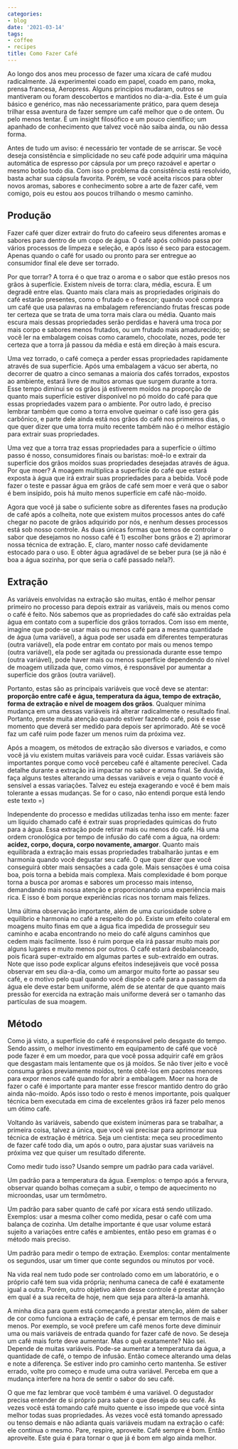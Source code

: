 ```yaml
---
categories:
- blog
date: '2021-03-14'
tags:
- coffee
- recipes
title: Como Fazer Café
---
```


Ao longo dos anos meu processo de fazer uma xícara de café mudou radicalmente. Já experimentei coado em papel, coado em pano, moka, prensa francesa, Aeropress. Alguns princípios mudaram, outros se mantiveram ou foram descobertos e mantidos no dia-a-dia. Este é um guia básico e genérico, mas não necessariamente prático, para quem deseja trilhar essa aventura de fazer sempre um café melhor que o de ontem. Ou pelo menos tentar. É um insight filosófico e um pouco científico; um apanhado de conhecimento que talvez você não saiba ainda, ou não dessa forma.

Antes de tudo um aviso: é necessário ter vontade de se arriscar. Se você deseja consistência e simplicidade no seu café pode adquirir uma máquina automática de espresso por cápsula por um preço razoável e apertar o mesmo botão todo dia. Com isso o problema da consistência está resolvido, basta achar sua cápsula favorita. Porém, se você aceita riscos para obter novos aromas, sabores e conhecimento sobre a arte de fazer café, vem comigo, pois eu estou aos poucos trilhando o mesmo caminho.

## Produção

Fazer café quer dizer extrair do fruto do cafeeiro seus diferentes aromas e sabores para dentro de um copo de água. O café após colhido passa por vários processos de limpeza e seleção, e após isso é seco para estocagem. Apenas quando o café for usado ou pronto para ser entregue ao consumidor final ele deve ser torrado.

Por que torrar? A torra é o que traz o aroma e o sabor que estão presos nos grãos à superfície. Existem níveis de torra: clara, média, escura. E um degradê entre elas. Quanto mais clara mais as propriedades originais do café estarão presentes, como o frutado e o frescor; quando você compra um café que usa palavras na embalagem referenciando frutas frescas pode ter certeza que se trata de uma torra mais clara ou média. Quanto mais escura mais dessas propriedades serão perdidas e haverá uma troca por mais corpo e sabores menos frutados, ou um frutado mais amadurecido; se você ler na embalagem coisas como caramelo, chocolate, nozes, pode ter certeza que a torra já passou da média e está em direção à mais escura.

Uma vez torrado, o café começa a perder essas propriedades rapidamente através de sua superfície. Após uma embalagem a vácuo ser aberta, no decorrer de quatro a cinco semanas a maioria dos cafés torrados, expostos ao ambiente, estará livre de muitos aromas que surgem durante a torra. Esse tempo diminui se os grãos já estiverem moídos na proporção de quanto mais superfície estiver disponível no pó moído do café para que essas propriedades vazem para o ambiente. Por outro lado, é preciso lembrar também que como a torra envolve queimar o café isso gera gás carbônico, e parte dele ainda está nos grãos do café nos primeiros dias, o que quer dizer que uma torra muito recente também não é o melhor estágio para extrair suas propriedades.

Uma vez que a torra traz essas propriedades para a superfície o último passo é nosso, consumidores finais ou baristas: moê-lo e extrair da superfície dos grãos moídos suas propriedades desejadas através de água. Por que moer? A moagem multiplica a superfície do café que estará exposta à água que irá extrair suas propriedades para a bebida. Você pode fazer o teste e passar água em grãos de café sem moer e verá que o sabor é bem insípido, pois há muito menos superfície em café não-moído.

Agora que você já sabe o suficiente sobre as diferentes fases na produção de café após a colheita, note que existem muitos processos antes do café chegar no pacote de grãos adquirido por nós, e nenhum desses processos está sob nosso controle. As duas únicas formas que temos de controlar o sabor que desejamos no nosso café é 1) escolher bons grãos e 2) aprimorar nossa técnica de extração. E, claro, manter nosso café devidamente estocado para o uso. E obter água agradável de se beber pura (se já não é boa a água sozinha, por que seria o café passado nela?).

## Extração

As variáveis envolvidas na extração são muitas, então é melhor pensar primeiro no processo para depois extrair as variáveis, mais ou menos como o café é feito. Nós sabemos que as propriedades do café são extraídas pela água em contato com a superfície dos grãos torrados. Com isso em mente, imagine que pode-se usar mais ou menos café para a mesma quantidade de água (uma variável), a água pode ser usada em diferentes temperaturas (outra variável), ela pode entrar em contato por mais ou menos tempo (outra variável), ela pode ser agitada ou pressionada durante esse tempo (outra variável), pode haver mais ou menos superfície dependendo do nível de moagem utilizada que, como vimos, é responsável por aumentar a superfície dos grãos (outra variável).

Portanto, estas são as principais variáveis que você deve se atentar: **proporção entre café e água, temperatura da água, tempo de extração, forma de extração e nível de moagem dos grãos**. Qualquer mínima mudança em uma dessas variáveis irá alterar radicalmente o resultado final. Portanto, preste muita atenção quando estiver fazendo café, pois é esse momento que deverá ser medido para depois ser aprimorado. Até se você faz um café ruim pode fazer um menos ruim da próxima vez.

Após a moagem, os métodos de extração são diversos e variados, e como você já viu existem muitas variáveis para você cuidar. Essas variáveis são importantes porque como você percebeu café é altamente perecível. Cada detalhe durante a extração irá impactar no sabor e aroma final. Se duvida, faça alguns testes alterando uma dessas variáveis e veja o quanto você é sensível a essas variações. Talvez eu esteja exagerando e você é bem mais tolerante a essas mudanças. Se for o caso, não entendi porque está lendo este texto =)

Independente do processo e medidas utilizadas tenha isso em mente: fazer um líquido chamado café é extrair suas propriedades químicas do fruto para a água. Essa extração pode retirar mais ou menos do café. Há uma ordem cronológica por tempo de infusão do café com a água, na ordem: **acidez, corpo, doçura, corpo novamente, amargor**. Quanto mais equilibrada a extração mais essas propriedades trabalharão juntas e em harmonia quando você degustar seu café. O que quer dizer que você conseguirá obter mais sensações a cada gole. Mais sensações é uma coisa boa, pois torna a bebida mais complexa. Mais complexidade é bom porque torna a busca por aromas e sabores um processo mais intenso, demandando mais nossa atenção e proporcionando uma experiência mais rica. E isso é bom porque experiências ricas nos tornam mais felizes.

Uma última observação importante, além de uma curiosidade sobre o equilíbrio e harmonia no café a respeito do pó. Existe um efeito colateral em moagens muito finas em que a água fica impedida de prosseguir seu caminho e acaba encontrando no meio do café alguns caminhos que cedem mais facilmente. Isso é ruim porque ela irá passar muito mais por alguns lugares e muito menos por outros. O café estará desbalanceado, pois ficará super-extraído em algumas partes e sub-extraído em outras. Note que isso pode explicar alguns efeitos indesejáveis que você possa observar em seu dia-a-dia, como um amargor muito forte ao passar seu café, e o motivo pelo qual quando você dispõe o café para a passagem da água ele deve estar bem uniforme, além de se atentar de que quanto mais pressão for exercida na extração mais uniforme deverá ser o tamanho das partículas de sua moagem.

## Método

Como já visto, a superfície do café é responsável pelo desgaste do tempo. Sendo assim, o melhor investimento em equipamento de café que você pode fazer é em um moedor, para que você possa adquirir café em grãos que desgastam mais lentamente que os já moídos. Se não tiver jeito e você consuma grãos previamente moídos, tente obtê-los em pacotes menores para expor menos café quando for abrir a embalagem. Moer na hora de fazer o café é importante para manter esse frescor mantido dentro do grão ainda não-moído. Após isso todo o resto é menos importante, pois qualquer técnica bem executada em cima de excelentes grãos irá fazer pelo menos um ótimo café.

Voltando às variáveis, sabendo que existem inúmeras para se trabalhar, a primeira coisa, talvez a única, que você vai precisar para aprimorar sua técnica de extração é métrica. Seja um cientista: meça seu procedimento de fazer café todo dia, um após o outro, para ajustar suas variáveis na próxima vez que quiser um resultado diferente.

Como medir tudo isso? Usando sempre um padrão para cada variável.

Um padrão para a temperatura da água. Exemplos: o tempo após a fervura, observar quando bolhas começam a subir, o tempo de aquecimento no microondas, usar um termômetro.

Um padrão para saber quanto de café por xícara está sendo utilizado. Exemplos: usar a mesma colher como medida, pesar o café com uma balança de cozinha. Um detalhe importante é que usar volume estará sujeito a variações entre cafés e ambientes, então peso em gramas é o método mais preciso.

Um padrão para medir o tempo de extração. Exemplos: contar mentalmente os segundos, usar um timer que conte segundos ou minutos por você.

Na vida real nem tudo pode ser controlado como em um laboratório, e o próprio café tem sua vida própria; nenhuma caneca de café é exatamente igual a outra. Porém, outro objetivo além desse controle é prestar atenção em qual é a sua receita de hoje, nem que seja para alterá-la amanhã.

A minha dica para quem está começando a prestar atenção, além de saber de cor como funciona a extração de café, é pensar em termos de mais e menos. Por exemplo, se você prefere um café menos forte deve diminuir uma ou mais variáveis de entrada quando for fazer café de novo. Se deseja um café mais forte deve aumentar. Mas o quê exatamente? Não sei. Depende de muitas variáveis. Pode-se aumentar a temperatura da água, a quantidade de café, o tempo de infusão. Então comece alterando uma delas e note a diferença. Se estiver indo pro caminho certo mantenha. Se estiver errado, volte pro começo e mude uma outra variável. Perceba em que a mudança interfere na hora de sentir o sabor do seu café.

O que me faz lembrar que você também é uma variável. O degustador precisa entender de si próprio para saber o que deseja do seu café. Às vezes você está tomando café muito quente e isso impede que você sinta melhor todas suas propriedades. Às vezes você está tomando apressado ou tenso demais e não adianta quais variáveis mudam na extração o café: ele continua o mesmo. Pare, respire, aproveite. Café sempre é bom. Então aproveite. Este guia é para tornar o que já é bom em algo ainda melhor.
